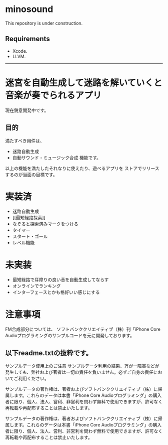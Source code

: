 minosound
================================

This repository is under construction.

## Requirements
- Xcode.
- LLVM.

--------------------------------

迷宮を自動生成して迷路を解いていくと音楽が奏でられるアプリ
================================

現在鋭意開発中です。

## 目的
満たすべき用件は、
- 迷路自動生成
- 自動サウンド・ミュージック合成
機能です。

以上の機能を満たしたそれなりに使えたり、遊べるアプリを
ストアでリリースするのが当面の目標です。

# 実装済
- 迷路自動生成
- [[最短経路探索]]
- なぞると探索済みマークをつける
- タイマー
- スタート・ゴール
- レベル機能

# 未実装
- 最短経路で耳障りの良い音を自動生成してならす
- オンラインでランキング
- インターフェースとかも格好いい感じにする

# 注意事項
FM合成部分については、
ソフトバンククリエイティブ（株）刊「iPhone Core Audioプログラミングのサンプルコードを元に開発しております。

以下readme.txtの抜粋です。
----
サンプルデータ使用上のご注意
サンプルデータ利用の結果、万が一障害などが発生しても、弊社および著者は一切の責任を負いません。必ずご自身の責任においてご利用ください。

サンプルデータの著作権は、著者およびソフトバンククリエイティブ（株）に帰属します。これらのデータは本書「iPhone Core Audioプログラミング」の購入者に限り、個人、法人、営利、非営利を問わず無料で使用できますが、許可なく再転載や再配布することは禁止いたします。

サンプルデータの著作権は、著者およびソフトバンククリエイティブ（株）に帰属します。これらのデータは本書「iPhone Core Audioプログラミング」の購入者に限り、個人、法人、営利、非営利を問わず無料で使用できますが、許可なく再転載や再配布することは禁止いたします。
